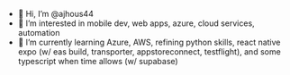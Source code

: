 - 👋 Hi, I’m @ajhous44
- 👀 I’m interested in mobile dev, web apps, azure, cloud services, automation
- 🌱 I’m currently learning Azure, AWS, refining python skills, react native expo (w/ eas build, transporter, appstoreconnect, testflight), and some typescript when time allows (w/ supabase)

<!---
ajhous44/ajhous44 is a ✨ special ✨ repository because its `README.md` (this file) appears on your GitHub profile.
You can click the Preview link to take a look at your changes.
--->
